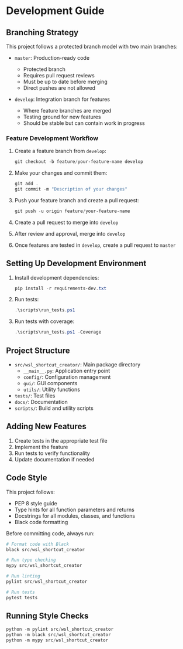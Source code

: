 # Development Guide

## Branching Strategy

This project follows a protected branch model with two main branches:

- `master`: Production-ready code
  - Protected branch
  - Requires pull request reviews
  - Must be up to date before merging
  - Direct pushes are not allowed

- `develop`: Integration branch for features
  - Where feature branches are merged
  - Testing ground for new features
  - Should be stable but can contain work in progress

### Feature Development Workflow

1. Create a feature branch from `develop`:
   ```powershell
   git checkout -b feature/your-feature-name develop
   ```

2. Make your changes and commit them:
   ```powershell
   git add .
   git commit -m "Description of your changes"
   ```

3. Push your feature branch and create a pull request:
   ```powershell
   git push -u origin feature/your-feature-name
   ```

4. Create a pull request to merge into `develop`
5. After review and approval, merge into `develop`
6. Once features are tested in `develop`, create a pull request to `master`

## Setting Up Development Environment

1. Install development dependencies:
   ```powershell
   pip install -r requirements-dev.txt
   ```

2. Run tests:
   ```powershell
   .\scripts\run_tests.ps1
   ```

3. Run tests with coverage:
   ```powershell
   .\scripts\run_tests.ps1 -Coverage
   ```

## Project Structure

- `src/wsl_shortcut_creator/`: Main package directory
  - `__main__.py`: Application entry point
  - `config/`: Configuration management
  - `gui/`: GUI components
  - `utils/`: Utility functions
- `tests/`: Test files
- `docs/`: Documentation
- `scripts/`: Build and utility scripts

## Adding New Features

1. Create tests in the appropriate test file
2. Implement the feature
3. Run tests to verify functionality
4. Update documentation if needed

## Code Style

This project follows:
- PEP 8 style guide
- Type hints for all function parameters and returns
- Docstrings for all modules, classes, and functions
- Black code formatting

Before committing code, always run:
```powershell
# Format code with Black
black src/wsl_shortcut_creator

# Run type checking
mypy src/wsl_shortcut_creator

# Run linting
pylint src/wsl_shortcut_creator

# Run tests
pytest tests
```

## Running Style Checks

```powershell
python -m pylint src/wsl_shortcut_creator
python -m black src/wsl_shortcut_creator
python -m mypy src/wsl_shortcut_creator
```
